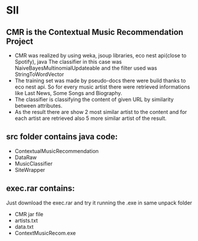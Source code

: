 SII
==================

## CMR is the Contextual Music Recommendation Project
- CMR was realized by using weka, jsoup libraries, eco nest api(close to Spotify), java 
The classifier in this case was NaiveBayesMultinomialUpdateable and the filter used was StringToWordVector
- The training set was made by pseudo-docs there were build thanks to eco nest api.
So for every music artist there were retrieved informations like Last News, Some Songs and Biography.
- The classifier is classifying the content of given URL by similarity between attributes.
- As the result there are show 2 most similar artist to the content and for each artist are retrieved also 5 more similar artist of the result.

## src folder contains java code:

* ContextualMusicRecommendation
* DataRaw
* MusicClassifier
* SiteWrapper


## exec.rar contains:

Just download the exec.rar and try it running the .exe in same unpack folder

* CMR jar file
* artists.txt
* data.txt
* ContextMusicRecom.exe